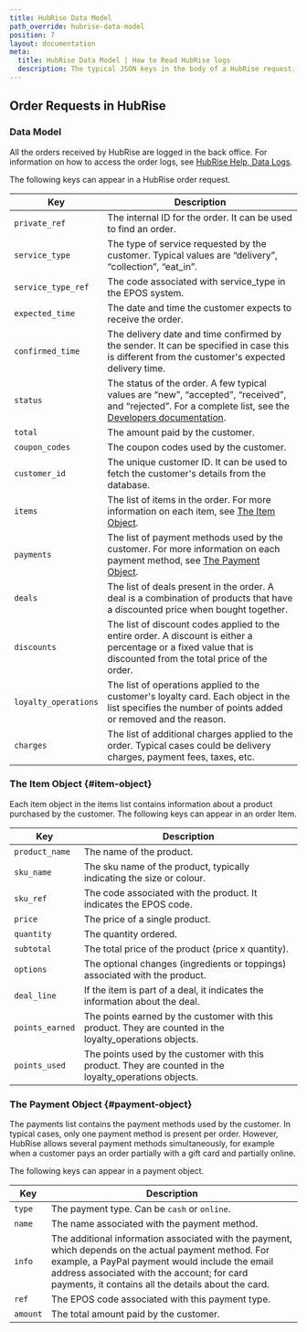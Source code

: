 ```yaml
---
title: HubRise Data Model
path_override: hubrise-data-model
position: 7
layout: documentation
meta:
  title: HubRise Data Model | How to Read HubRise logs
  description: The typical JSON keys in the body of a HubRise request.
---
```


## Order Requests in HubRise

### Data Model

All the orders received by HubRise are logged in the back office. For information on how to access the order logs, see
[HubRise Help, Data Logs](/docs/data#logs).

The following keys can appear in a HubRise order request.

| Key                  | Description                                                                                                                                                                                        |
| -------------------- | -------------------------------------------------------------------------------------------------------------------------------------------------------------------------------------------------- |
| `private_ref`        | The internal ID for the order. It can be used to find an order.                                                                                                                                    |
| `service_type`       | The type of service requested by the customer. Typical values are “delivery”, “collection”, “eat_in”.                                                                                              |
| `service_type_ref`   | The code associated with service_type in the EPOS system.                                                                                                                                          |
| `expected_time`      | The date and time the customer expects to receive the order.                                                                                                                                       |
| `confirmed_time`     | The delivery date and time confirmed by the sender. It can be specified in case this is different from the customer's expected delivery time.                                                      |
| `status`             | The status of the order. A few typical values are “new”, “accepted”, “received”, and “rejected”. For a complete list, see the [Developers documentation](/developers/api/orders#status). |
| `total`              | The amount paid by the customer.                                                                                                                                                                   |
| `coupon_codes`       | The coupon codes used by the customer.                                                                                                                                                             |
| `customer_id`        | The unique customer ID. It can be used to fetch the customer's details from the database.                                                                                                          |
| `items`              | The list of items in the order. For more information on each item, see [The Item Object](/docs/hubrise-logs/hubrise-data-model#item-object).                                                       |
| `payments`           | The list of payment methods used by the customer. For more information on each payment method, see [The Payment Object](/docs/hubrise-logs/hubrise-data-model#payment-object).                     |
| `deals`              | The list of deals present in the order. A deal is a combination of products that have a discounted price when bought together.                                                                     |
| `discounts`          | The list of discount codes applied to the entire order. A discount is either a percentage or a fixed value that is discounted from the total price of the order.                                   |
| `loyalty_operations` | The list of operations applied to the customer's loyalty card. Each object in the list specifies the number of points added or removed and the reason.                                             |
| `charges`            | The list of additional charges applied to the order. Typical cases could be delivery charges, payment fees, taxes, etc.                                                                            |

### The Item Object {#item-object}

Each item object in the items list contains information about a product purchased by the customer. The following keys can appear in an order Item.

| Key             | Description                                                                                              |
| --------------- | -------------------------------------------------------------------------------------------------------- |
| `product_name`  | The name of the product.                                                                                 |
| `sku_name`      | The sku name of the product, typically indicating the size or colour.                                    |
| `sku_ref`       | The code associated with the product. It indicates the EPOS code.                                        |
| `price`         | The price of a single product.                                                                           |
| `quantity`      | The quantity ordered.                                                                                    |
| `subtotal`      | The total price of the product (price x quantity).                                                       |
| `options`       | The optional changes (ingredients or toppings) associated with the product.                              |
| `deal_line`     | If the item is part of a deal, it indicates the information about the deal.                              |
| `points_earned` | The points earned by the customer with this product. They are counted in the loyalty_operations objects. |
| `points_used`   | The points used by the customer with this product. They are counted in the loyalty_operations objects.   |

### The Payment Object {#payment-object}

The payments list contains the payment methods used by the customer. In typical cases, only one payment method is present per order. However, HubRise allows several payment methods simultaneously, for example when a customer pays an order partially with a gift card and partially online.

The following keys can appear in a payment object.

| Key      | Description                                                                                                                                                                                                                                                   |
| -------- | ------------------------------------------------------------------------------------------------------------------------------------------------------------------------------------------------------------------------------------------------------------- |
| `type`   | The payment type. Can be `cash` or `online`.                                                                                                                                                                                                                  |
| `name`   | The name associated with the payment method.                                                                                                                                                                                                                  |
| `info`   | The additional information associated with the payment, which depends on the actual payment method. For example, a PayPal payment would include the email address associated with the account; for card payments, it contains all the details about the card. |
| `ref`    | The EPOS code associated with this payment type.                                                                                                                                                                                                              |
| `amount` | The total amount paid by the customer.                                                                                                                                                                                                                        |
